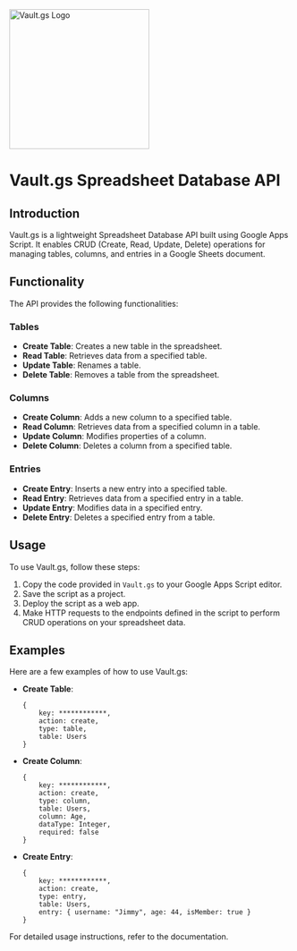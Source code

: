 <img src="https://drive.google.com/thumbnail?id=1ACTE7OEvz_DxlbMF7elYopyQWMuO7NH0" alt="Vault.gs Logo" width="250">


# Vault.gs Spreadsheet Database API

## Introduction

Vault.gs is a lightweight Spreadsheet Database API built using Google Apps Script. It enables CRUD (Create, Read, Update, Delete) operations for managing tables, columns, and entries in a Google Sheets document.

## Functionality

The API provides the following functionalities:

### Tables

- **Create Table**: Creates a new table in the spreadsheet.
- **Read Table**: Retrieves data from a specified table.
- **Update Table**: Renames a table.
- **Delete Table**: Removes a table from the spreadsheet.

### Columns

- **Create Column**: Adds a new column to a specified table.
- **Read Column**: Retrieves data from a specified column in a table.
- **Update Column**: Modifies properties of a column.
- **Delete Column**: Deletes a column from a specified table.

### Entries

- **Create Entry**: Inserts a new entry into a specified table.
- **Read Entry**: Retrieves data from a specified entry in a table.
- **Update Entry**: Modifies data in a specified entry.
- **Delete Entry**: Deletes a specified entry from a table.

## Usage

To use Vault.gs, follow these steps:

1. Copy the code provided in `Vault.gs` to your Google Apps Script editor.
2. Save the script as a project.
3. Deploy the script as a web app.
4. Make HTTP requests to the endpoints defined in the script to perform CRUD operations on your spreadsheet data.

## Examples

Here are a few examples of how to use Vault.gs:

- **Create Table**:
  ```
  {
      key: ************,
      action: create,
      type: table,
      table: Users
  }
  ```

- **Create Column**:
  ```
  {
      key: ************,
      action: create,
      type: column,
      table: Users,
      column: Age,
      dataType: Integer,
      required: false
  }
  ```

- **Create Entry**:
  ```
  {
      key: ************,
      action: create,
      type: entry,
      table: Users,
      entry: { username: "Jimmy", age: 44, isMember: true }
  }
  ```

For detailed usage instructions, refer to the documentation.
